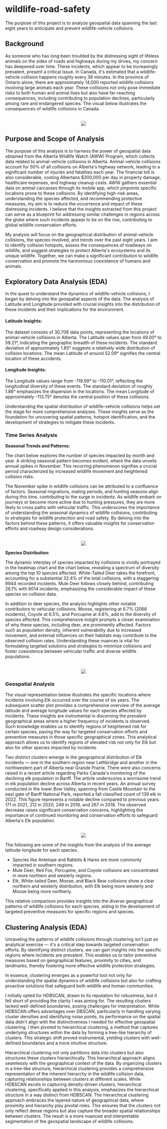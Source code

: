 # wildlife-road-safety
The purpose of this project is to analyze geospatial data spanning the last eight years to anticipate and prevent wildlife-vehicle collisions.

<h2>Background</h2>
As someone who has long been troubled by the distressing sight of lifeless animals on the sides of roads and highways during my drives, my concern has deepened over time. These incidents, which appear to be increasingly prevalent, present a critical issue. In Canada, it's estimated that a wildlife-vehicle collision happens roughly every 38 minutes. In the province of Ontario alone, there are approximately 14,000 reported wildlife collisions involving large animals each year. These collisions not only pose immediate risks to both human and animal lives but also have far-reaching consequences, including contributing to population declines, particularly among rare and endangered species. The visual below illustrates the consequences of wildlife collisions in Canada.

<p align="center">
  <br>
  <img src="/images/img1.JPG">
</p>

<h2>Purpose and Scope of Analysis</h2>

The purpose of this analysis is to harness the power of geospatial data obtained from the Alberta Wildlife Watch (AWW) Program, which collects data related to animal-vehicle collisions in Alberta. Animal-vehicle collisions account for 50% of all collisions on Alberta's highway network, leading to a significant number of injuries and fatalities each year. The financial toll is also considerable, costing Albertans $300,000 per day in property damage, healthcare expenses, and highway cleanup costs. AWW gathers essential data on animal carcasses through its mobile app, which pinpoints specific locations prone to these collisions. By identifying high-risk areas, understanding the species affected, and recommending protective measures, my aim is to reduce the occurrence and impact of these distressing incidents. I believe that the insights extracted from this project can serve as a blueprint for addressing similar challenges in regions across the globe where such incidents appear to be on the rise, contributing to global wildlife conservation efforts. 

My analysis will focus on the geographical distribution of animal-vehicle collisions, the species involved, and trends over the past eight years. I aim to identify collision hotspots, assess the consequences of roadways on wildlife, and suggest strategies to protect Alberta's ecosystems and its unique wildlife. Together, we can make a significant contribution to wildlife conservation and promote the harmonious coexistence of humans and animals.

<h2>Exploratory Data Analysis (EDA)</h2>

In the quest to understand the dynamics of wildlife-vehicle collisions, I began by delving into the geospatial aspects of the data. The analysis of Latitude and Longitude provided with crucial insights into the distribution of these incidents and their implications for the environment.

<h4>Latitude Insights:</h4>

The dataset consists of 30,708 data points, representing the locations of animal-vehicle collisions in Alberta. The Latitude values span from 49.00° to 59.21°, indicating the geographic breadth of these incidents. The standard deviation of approximately 1.85° suggests a relatively wide distribution of collision locations. The mean Latitude of around 52.09° signifies the central location of these accidents.

<h4>Longitude Insights:</h4>

The Longitude values range from -119.99° to -110.01°, reflecting the longitudinal diversity of these events. The standard deviation of roughly 1.86° emphasizes the dispersion in the locations. The mean Longitude of approximately -113.75° denotes the central position of these collisions.

Understanding the spatial distribution of wildlife-vehicle collisions helps set the stage for more comprehensive analyses. These insights serve as the foundation for uncovering spatial patterns, hotspot identification, and the development of strategies to mitigate these incidents. 

<h3>Time Series Analysis</h3>

<b>Seasonal Trends and Patterns:</b>

The chart below explores the number of species impacted by month and year. A striking seasonal pattern becomes evident, where the data unveils annual spikes in November. This recurring phenomenon signifies a crucial period characterized by increased wildlife movement and heightened collision risks.

The November spike in wildlife collisions can be attributed to a confluence of factors. Seasonal migrations, mating periods, and hunting seasons align during this time, contributing to the surge in incidents. As wildlife embark on journeys or become more active due to hunting pressures, they are more likely to cross paths with vehicular traffic. This underscores the importance of understanding the seasonal dynamics of wildlife collisions, contributing to strategies for wildlife protection and road safety. By delving into the factors behind these patterns, it offers valuable insights for conservation efforts and roadway design considerations.

<p align="center">
  <br>
  <img src="/images/img2.jpg">
</p>

<b>Species Distribution:</b>

The dynamic interplay of species impacted by collisions is vividly portrayed in the heatmap chart and the chart below, revealing a spectrum of diversity among the top 10 species affected. White-Tailed Deer takes the forefront, accounting for a substantial 32.4% of the total collisions, with a staggering 9944 recorded incidents. Mule Deer follows closely behind, contributing 26.1% with 8014 incidents, emphasizing the considerable impact of these species on collision data.

In addition to deer species, the analysis highlights other notable contributors to vehicular collisions. Moose, registering at 6.7% (2066 incidents), Coyote at 6.5%, and Porcupine at 4.6%, add to the diversity of species affected. This comprehensive insight prompts a closer examination of why these species, including deer, are prominently affected. Factors such as population density, inherent vulnerability due to increased movement, and external influences on their habitats may contribute to the observed collision rates. Understanding these nuances is vital for formulating targeted solutions and strategies to minimize collisions and foster coexistence between vehicular traffic and diverse wildlife populations.

<p align="center">
  <br>
  <img src="/images/img4.JPG">
</p>

<h3>Geospatial Analysis</h3>

The visual representation below illustrates the specific locations where incidents involving Elk occurred over the course of six years. The subsequent scatter plot provides a comprehensive overview of the average latitude and average longitude values for each species affected by incidents. These insights are instrumental in discerning the prevalent geographical areas where a higher frequency of incidents is observed. Such knowledge enables us to identify regions of heightened risk for certain species, paving the way for targeted conservation efforts and preventive measures in those specific geographical zones. This analytical approach allows us to identify regions of elevated risk not only for Elk but also for other species impacted by incidents.

Two distinct clusters emerge in the geographical distribution of Elk incidents — one in the southern region near Lethbridge and another in the northwestern part of Alberta near Grande Prairie. There were also concerns raised in a recent article regarding Parks Canada's monitoring of the declining elk population in Banff. The article underscores a worrisome trend in elk population decline across Alberta in recent years. An annual survey conducted in the lower Bow Valley, spanning from Castle Mountain to the east gate of Banff National Park, reported a fall classified count of 139 elk in 2022. This figure represents a notable decline compared to previous years: 171 in 2021, 212 in 2020, 249 in 2019, and 267 in 2018. The observed decrease raises significant conservation concerns, highlighting the importance of continued monitoring and conservation efforts to safeguard Alberta's Elk population.

<p align="center">
  <br>
  <img src="/images/img3.jpg">
</p>

The following are some of the insights from the analysis of the average latitude-longitude for each species.
- Species like Antelope and Rabbits & Hares are more commonly impacted in southern regions.
- Mule Deer, Red Fox, Porcupine, and Coyote collisions are concentrated in more northern and westerly regions.
- Elk, White-tailed Deer, Moose, and Black Bear collisions show a clear northern and westerly distribution, with Elk being more westerly and Moose being more northerly.

This relative comparison provides insights into the diverse geographical patterns of wildlife collisions for each species, aiding in the development of targeted preventive measures for specific regions and species.


<h2>Clustering Analysis (EDA)</h2>

Unraveling the patterns of wildlife collisions through clustering isn't just an analytical exercise — it's a critical step towards targeted conservation efforts. By identifying distinct clusters, we can gain insights into the specific regions where incidents are prevalent. This enables us to tailor preventive measures based on geographical features, proximity to cities, and landmarks, thereby fostering more effective wildlife protection strategies.

In essence, clustering emerges as a powerful tool not only for understanding the spatial dynamics of wildlife collisions but also for crafting proactive solutions that safeguard both wildlife and human communities.

I initially opted for HDBSCAN, drawn to its reputation for robustness, but it fell short of providing the clarity I was aiming for. The resulting clusters lacked well-defined boundaries, posing challenges for interpretation. While HDBSCAN offers advantages over DBSCAN, particularly in handling varying cluster densities and identifying noise points, its performance on the spatial data didn't align with the distinctiveness I needed for effective geospatial clustering. I then pivoted to hierarchical clustering, a method that captures underlying structures within the data by forming a tree-like hierarchy of clusters. This strategic shift proved instrumental, yielding clusters with well-defined boundaries and a more intuitive structure.

Hierarchical clustering not only partitions data into clusters but also structures these clusters hierarchically. This hierarchical approach aligns seamlessly with the geographical context of the data. By organizing clusters in a tree-like structure, hierarchical clustering provides a comprehensive representation of the inherent hierarchy in the wildlife collision data, capturing relationships between clusters at different scales. While HDBSCAN excels in capturing density-driven clusters, hierarchical clustering, specifically applied in this analysis, emphasizes the hierarchical structure in a way distinct from HDBSCAN. The hierarchical clustering approach embraces the layered nature of geographical data, where proximity and hierarchy play pivotal roles. This ensures that the clusters not only reflect dense regions but also capture the broader spatial relationships between clusters. The result is a more nuanced and interpretable segmentation of the geospatial landscape of wildlife collisions.
